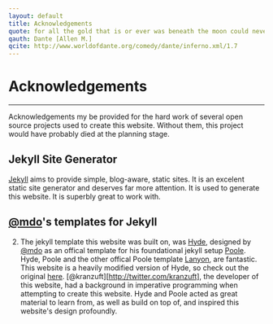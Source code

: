 ```yaml
---
layout: default
title: Acknowledgements
quote: for all the gold that is or ever was beneath the moon could never offer rest to even one of these exhausted spirits
qauth: Dante [Allen M.]
qcite: http://www.worldofdante.org/comedy/dante/inferno.xml/1.7
---
```


# Acknowledgements

<hr>

Acknowledgements my be provided for the hard work of several open source projects used to create this website. Without them, this project would have probably died at the planning stage.

## Jekyll Site Generator

[Jekyll][jekyll] aims to provide simple, blog-aware, static sites. It is an excelent static site generator and deserves far more attention. It is used to generate this website. It is superbly great to work with.

## [@mdo][mdo]'s templates for Jekyll

2. The jekyll template this website was built on, was [Hyde][hyde], designed by [@mdo][mdo] as an offical template for his foundational jekyll setup [Poole][poole]. Hyde, Poole and the other offical Poole template [Lanyon][lanyon], are fantastic. This website is a heavily modified version of Hyde, so check out the original [here][hyde]. [@kranzuft][http://twitter.com/kranzuft], the developer of this website, had a background in imperative programming when attempting to create this website. Hyde and Poole acted as great material to learn from, as well as build on top of, and inspired this website's design profoundly.

[jekyll]: http://jekyllrb.com/
[lanyon]: http://lanyon.getpoole.com
[poole]: http://getpoole.com
[mdo]: http://twitter.com/mdo
[hyde]: http://hyde.getpoole.com
